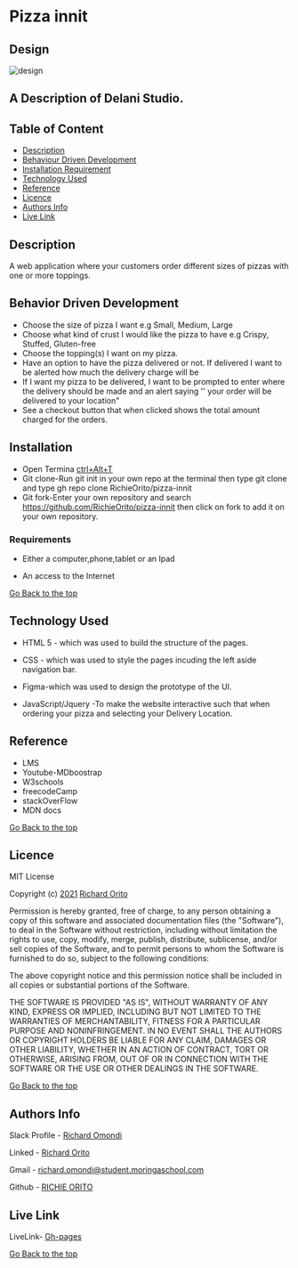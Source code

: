 # Pizza innit
## Design
![design](images/delani.jpg)

## A Description of Delani Studio.

## Table of Content

+ [Description](#description)
+ [Behaviour Driven Development](#behaviour-driven-development)
+ [Installation Requirement](#Installation)
+ [Technology Used](#technology-used)
+ [Reference](#reference)
+ [Licence](#licence)
+ [Authors Info](#authors-info)
+ [Live Link](#live-link)

## Description
<p>A web application where your customers order different sizes of pizzas with one or more toppings. </p>

## Behavior Driven Development
<p>

* Choose the size of pizza I want e.g Small, Medium, Large
* Choose what kind of crust I would like the pizza to have e.g Crispy, Stuffed, Gluten-free
* Choose the topping(s) I want on my pizza.
* Have an option to have the pizza delivered or not.  If delivered I want to be alerted how much the delivery charge will be
* If I want my pizza to be delivered, I want to be prompted to enter where the delivery should be made and an alert saying ''     your order will be delivered to your location"
* See a checkout button that when clicked shows the total amount charged for the orders.

</p>

## Installation

* Open Termina [ctrl+Alt+T]()
* Git clone-Run git init in your own repo at the terminal then type git clone and type gh repo clone RichieOrito/pizza-innit
* Git fork-Enter your own repository and search https://github.com/RichieOrito/pizza-innit then click on fork to add
it on your own repository.

### Requirements

* Either a computer,phone,tablet or an Ipad

* An access to the Internet

[Go Back to the top](#pizza-innit)
## Technology Used
* HTML 5 - which was used to build the structure of the pages.

* CSS - which was used to style the pages incuding the left aside navigation bar.

* Figma-which was used to design the prototype of the UI.

* JavaScript/Jquery -To make the website interactive such that when ordering your pizza and selecting your Delivery Location.

## Reference
* LMS
* Youtube-MDboostrap
* W3schools
* freecodeCamp
* stackOverFlow
* MDN docs

[Go Back to the top](#pizza-innit)

## Licence

MIT License

Copyright (c) [2021](#licence) [Richard Orito](#licence)

Permission is hereby granted, free of charge, to any person obtaining a copy
of this software and associated documentation files (the "Software"), to deal
in the Software without restriction, including without limitation the rights
to use, copy, modify, merge, publish, distribute, sublicense, and/or sell
copies of the Software, and to permit persons to whom the Software is
furnished to do so, subject to the following conditions:

The above copyright notice and this permission notice shall be included in all
copies or substantial portions of the Software.

THE SOFTWARE IS PROVIDED "AS IS", WITHOUT WARRANTY OF ANY KIND, EXPRESS OR
IMPLIED, INCLUDING BUT NOT LIMITED TO THE WARRANTIES OF MERCHANTABILITY,
FITNESS FOR A PARTICULAR PURPOSE AND NONINFRINGEMENT. IN NO EVENT SHALL THE
AUTHORS OR COPYRIGHT HOLDERS BE LIABLE FOR ANY CLAIM, DAMAGES OR OTHER
LIABILITY, WHETHER IN AN ACTION OF CONTRACT, TORT OR OTHERWISE, ARISING FROM,
OUT OF OR IN CONNECTION WITH THE SOFTWARE OR THE USE OR OTHER DEALINGS IN THE
SOFTWARE.

[Go Back to the top](#pizza-innit)

## Authors Info

Slack Profile - [Richard Omondi](https://app.slack.com/client/T0101L740P4/C010GLANY3A/user_profile/U02EZFHEJUA)

Linked - [Richard Orito](https://www.linkedin.com/in/richie-orito/)

Gmail - [richard.omondi@student.moringaschool.com]()

Github - [RICHIE ORITO](https://github.com/RichieOrito)

## Live Link

LiveLink- [Gh-pages](https://richieorito.github.io/My-Delani-Studio/)

[Go Back to the top](#pizza-innit)
